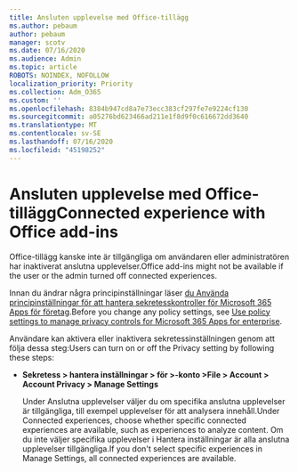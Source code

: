 ```yaml
---
title: Ansluten upplevelse med Office-tillägg
ms.author: pebaum
author: pebaum
manager: scotv
ms.date: 07/16/2020
ms.audience: Admin
ms.topic: article
ROBOTS: NOINDEX, NOFOLLOW
localization_priority: Priority
ms.collection: Adm_O365
ms.custom: ''
ms.openlocfilehash: 8384b947cd8a7e73ecc383cf297fe7e9224cf130
ms.sourcegitcommit: a05276bd623466ad211e1f8d9f0c616672dd3640
ms.translationtype: MT
ms.contentlocale: sv-SE
ms.lasthandoff: 07/16/2020
ms.locfileid: "45198252"
---
```

# <a name="connected-experience-with-office-add-ins"></a><span data-ttu-id="84212-102">Ansluten upplevelse med Office-tillägg</span><span class="sxs-lookup"><span data-stu-id="84212-102">Connected experience with Office add-ins</span></span>

<span data-ttu-id="84212-103">Office-tillägg kanske inte är tillgängliga om användaren eller administratören har inaktiverat anslutna upplevelser.</span><span class="sxs-lookup"><span data-stu-id="84212-103">Office add-ins might not be available if the user or the admin turned off connected experiences.</span></span>

<span data-ttu-id="84212-104">Innan du ändrar några principinställningar läser [du Använda principinställningar för att hantera sekretesskontroller för Microsoft 365 Apps för företag](https://docs.microsoft.com/deployoffice/privacy/manage-privacy-controls).</span><span class="sxs-lookup"><span data-stu-id="84212-104">Before you change any policy settings, see [Use policy settings to manage privacy controls for Microsoft 365 Apps for enterprise](https://docs.microsoft.com/deployoffice/privacy/manage-privacy-controls).</span></span>

<span data-ttu-id="84212-105">Användare kan aktivera eller inaktivera sekretessinställningen genom att följa dessa steg:</span><span class="sxs-lookup"><span data-stu-id="84212-105">Users can turn on or off the Privacy setting by following these steps:</span></span>

- <span data-ttu-id="84212-106">**Sekretess > hantera inställningar > för >-konto >**</span><span class="sxs-lookup"><span data-stu-id="84212-106">**File > Account > Account Privacy > Manage Settings**</span></span> 

    <span data-ttu-id="84212-107">Under Anslutna upplevelser väljer du om specifika anslutna upplevelser är tillgängliga, till exempel upplevelser för att analysera innehåll.</span><span class="sxs-lookup"><span data-stu-id="84212-107">Under Connected experiences, choose whether specific connected experiences are available, such as experiences to analyze content.</span></span> <span data-ttu-id="84212-108">Om du inte väljer specifika upplevelser i Hantera inställningar är alla anslutna upplevelser tillgängliga.</span><span class="sxs-lookup"><span data-stu-id="84212-108">If you don't select specific experiences in Manage Settings, all connected experiences are available.</span></span>
